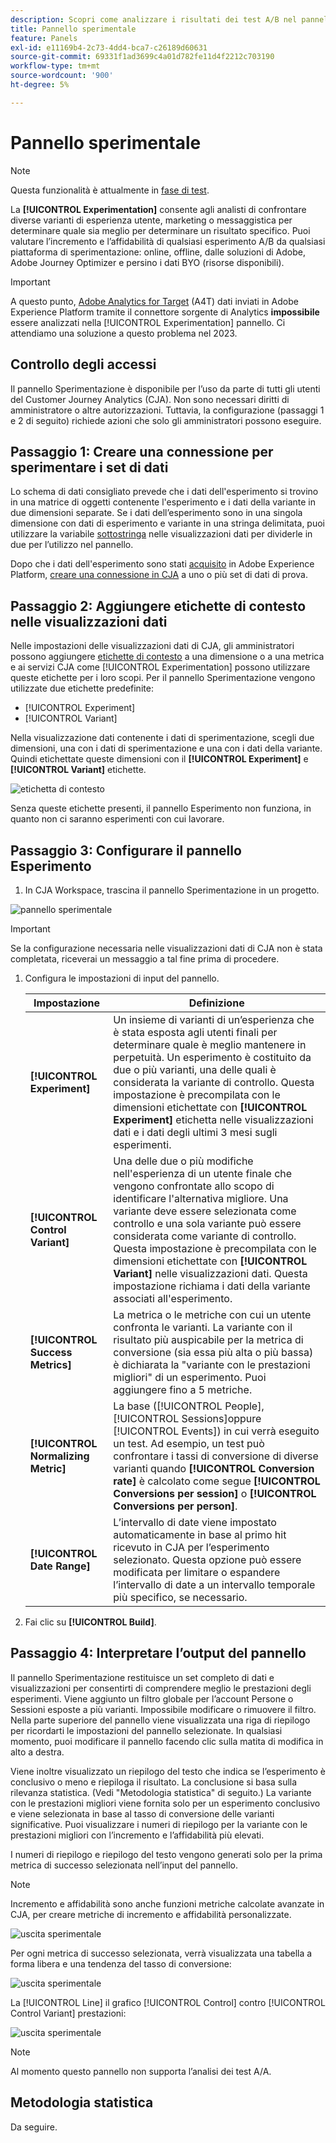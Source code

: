 ```yaml
---
description: Scopri come analizzare i risultati dei test A/B nel pannello Sperimentazione CJA .
title: Pannello sperimentale
feature: Panels
exl-id: e11169b4-2c73-4dd4-bca7-c26189d60631
source-git-commit: 69331f1ad3699c4a01d782fe11d4f2212c703190
workflow-type: tm+mt
source-wordcount: '900'
ht-degree: 5%

---
```


# Pannello sperimentale

>[!NOTE]
>
>Questa funzionalità è attualmente in [fase di test](/help/release-notes/releases.md).

La **[!UICONTROL Experimentation]** consente agli analisti di confrontare diverse varianti di esperienza utente, marketing o messaggistica per determinare quale sia meglio per determinare un risultato specifico. Puoi valutare l’incremento e l’affidabilità di qualsiasi esperimento A/B da qualsiasi piattaforma di sperimentazione: online, offline, dalle soluzioni di Adobe, Adobe Journey Optimizer e persino i dati BYO (risorse disponibili).

>[!IMPORTANT]
>
>A questo punto, [Adobe Analytics for Target](https://experienceleague.adobe.com/docs/target/using/integrate/a4t/a4t.html) (A4T) dati inviati in Adobe Experience Platform tramite il connettore sorgente di Analytics **impossibile** essere analizzati nella [!UICONTROL Experimentation] pannello. Ci attendiamo una soluzione a questo problema nel 2023.

## Controllo degli accessi

Il pannello Sperimentazione è disponibile per l’uso da parte di tutti gli utenti del Customer Journey Analytics (CJA). Non sono necessari diritti di amministratore o altre autorizzazioni. Tuttavia, la configurazione (passaggi 1 e 2 di seguito) richiede azioni che solo gli amministratori possono eseguire.

## Passaggio 1: Creare una connessione per sperimentare i set di dati

Lo schema di dati consigliato prevede che i dati dell&#39;esperimento si trovino in una matrice di oggetti contenente l&#39;esperimento e i dati della variante in due dimensioni separate. Se i dati dell’esperimento sono in una singola dimensione con dati di esperimento e variante in una stringa delimitata, puoi utilizzare la variabile [sottostringa](https://experienceleague.adobe.com/docs/analytics-platform/using/cja-dataviews/component-settings/substring.html?lang=en#) nelle visualizzazioni dati per dividerle in due per l’utilizzo nel pannello.

Dopo che i dati dell&#39;esperimento sono stati [acquisito](https://experienceleague.adobe.com/docs/experience-platform/ingestion/home.html?lang=en) in Adobe Experience Platform, [creare una connessione in CJA](/help/connections/create-connection.md) a uno o più set di dati di prova.

## Passaggio 2: Aggiungere etichette di contesto nelle visualizzazioni dati

Nelle impostazioni delle visualizzazioni dati di CJA, gli amministratori possono aggiungere [etichette di contesto](/help/data-views/component-settings/overview.md) a una dimensione o a una metrica e ai servizi CJA come [!UICONTROL Experimentation] possono utilizzare queste etichette per i loro scopi. Per il pannello Sperimentazione vengono utilizzate due etichette predefinite:

* [!UICONTROL Experiment]
* [!UICONTROL Variant]

Nella visualizzazione dati contenente i dati di sperimentazione, scegli due dimensioni, una con i dati di sperimentazione e una con i dati della variante. Quindi etichettate queste dimensioni con il **[!UICONTROL Experiment]** e **[!UICONTROL Variant]** etichette.

![etichetta di contesto](../assets/context-label.png)

Senza queste etichette presenti, il pannello Esperimento non funziona, in quanto non ci saranno esperimenti con cui lavorare.

## Passaggio 3: Configurare il pannello Esperimento

1. In CJA Workspace, trascina il pannello Sperimentazione in un progetto.

![pannello sperimentale](../assets/experiment.png)

>[!IMPORTANT]
>Se la configurazione necessaria nelle visualizzazioni dati di CJA non è stata completata, riceverai un messaggio a tal fine prima di procedere.

1. Configura le impostazioni di input del pannello.

   | Impostazione | Definizione |
   | --- | --- |
   | **[!UICONTROL Experiment]** | Un insieme di varianti di un’esperienza che è stata esposta agli utenti finali per determinare quale è meglio mantenere in perpetuità. Un esperimento è costituito da due o più varianti, una delle quali è considerata la variante di controllo. Questa impostazione è precompilata con le dimensioni etichettate con  **[!UICONTROL Experiment]** etichetta nelle visualizzazioni dati e i dati degli ultimi 3 mesi sugli esperimenti. |
   | **[!UICONTROL Control Variant]** | Una delle due o più modifiche nell&#39;esperienza di un utente finale che vengono confrontate allo scopo di identificare l&#39;alternativa migliore. Una variante deve essere selezionata come controllo e una sola variante può essere considerata come variante di controllo. Questa impostazione è precompilata con le dimensioni etichettate con  **[!UICONTROL Variant]** nelle visualizzazioni dati. Questa impostazione richiama i dati della variante associati all&#39;esperimento. |
   | **[!UICONTROL Success Metrics]** | La metrica o le metriche con cui un utente confronta le varianti. La variante con il risultato più auspicabile per la metrica di conversione (sia essa più alta o più bassa) è dichiarata la &quot;variante con le prestazioni migliori&quot; di un esperimento. Puoi aggiungere fino a 5 metriche. |
   | **[!UICONTROL Normalizing Metric]** | La base ([!UICONTROL People], [!UICONTROL Sessions]oppure [!UICONTROL Events]) in cui verrà eseguito un test. Ad esempio, un test può confrontare i tassi di conversione di diverse varianti quando **[!UICONTROL Conversion rate]** è calcolato come segue **[!UICONTROL Conversions per session]** o **[!UICONTROL Conversions per person]**. |
   | **[!UICONTROL Date Range]** | L’intervallo di date viene impostato automaticamente in base al primo hit ricevuto in CJA per l’esperimento selezionato. Questa opzione può essere modificata per limitare o espandere l’intervallo di date a un intervallo temporale più specifico, se necessario. |

1. Fai clic su **[!UICONTROL Build]**.

## Passaggio 4: Interpretare l’output del pannello

Il pannello Sperimentazione restituisce un set completo di dati e visualizzazioni per consentirti di comprendere meglio le prestazioni degli esperimenti. Viene aggiunto un filtro globale per l’account Persone o Sessioni esposte a più varianti. Impossibile modificare o rimuovere il filtro. Nella parte superiore del pannello viene visualizzata una riga di riepilogo per ricordarti le impostazioni del pannello selezionate. In qualsiasi momento, puoi modificare il pannello facendo clic sulla matita di modifica in alto a destra.

Viene inoltre visualizzato un riepilogo del testo che indica se l’esperimento è conclusivo o meno e riepiloga il risultato. La conclusione si basa sulla rilevanza statistica. (Vedi &quot;Metodologia statistica&quot; di seguito.) La variante con le prestazioni migliori viene fornita solo per un esperimento conclusivo e viene selezionata in base al tasso di conversione delle varianti significative. Puoi visualizzare i numeri di riepilogo per la variante con le prestazioni migliori con l’incremento e l’affidabilità più elevati.

I numeri di riepilogo e riepilogo del testo vengono generati solo per la prima metrica di successo selezionata nell’input del pannello.

>[!NOTE]
>
>Incremento e affidabilità sono anche funzioni metriche calcolate avanzate in CJA, per creare metriche di incremento e affidabilità personalizzate.

![uscita sperimentale](../assets/exp-output1.png)

Per ogni metrica di successo selezionata, verrà visualizzata una tabella a forma libera e una tendenza del tasso di conversione:

![uscita sperimentale](../assets/exp-output2.png)

La [!UICONTROL Line] il grafico [!UICONTROL Control] contro [!UICONTROL Control Variant] prestazioni:

![uscita sperimentale](../assets/exp-output3.png)
>[!NOTE]
>
>Al momento questo pannello non supporta l’analisi dei test A/A.

## Metodologia statistica

Da seguire.
